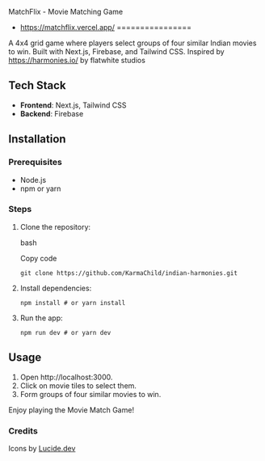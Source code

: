 MatchFlix - Movie Matching Game
- https://matchflix.vercel.app/
================

A 4x4 grid game where players select groups of four similar Indian movies to win. Built with Next.js, Firebase, and Tailwind CSS.
Inspired by https://harmonies.io/ by flatwhite studios

Tech Stack
----------

*   **Frontend**: Next.js, Tailwind CSS
*   **Backend**: Firebase

Installation
------------

### Prerequisites

*   Node.js
*   npm or yarn

### Steps

1.  Clone the repository:

    bash

    Copy code

    `git clone https://github.com/KarmaChild/indian-harmonies.git`

2.  Install dependencies:

    `npm install # or yarn install`

3.  Run the app:

    `npm run dev # or yarn dev`


Usage
-----

1.  Open http://localhost:3000.
2.  Click on movie tiles to select them.
3.  Form groups of four similar movies to win.

Enjoy playing the Movie Match Game!

### Credits

Icons by [Lucide.dev](https://lucide.dev/)

